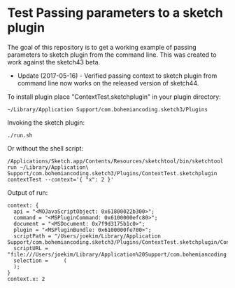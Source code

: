 # Test Passing parameters to a sketch plugin

The goal of this repository is to get a working example of passing parameters to sketch plugin from the command line. This was created to work against the sketch43 beta.

- Update (2017-05-16) - Verified passing context to sketch plugin from command line now works on the released version of sketch44.

To install plugin place "ContextTest.sketchplugin" in your plugin directory: 
  ```
~/Library/Application Support/com.bohemiancoding.sketch3/Plugins
  ```

Invoking the sketch plugin:
  ```
./run.sh
  ```

Or without the shell script:
  ```
/Applications/Sketch.app/Contents/Resources/sketchtool/bin/sketchtool run ~/Library/Application\ Support/com.bohemiancoding.sketch3/Plugins/ContextTest.sketchplugin contextTest --context='{ "x": 2 }'
  ```

Output of run:
  ```
context: {
    api = "<MOJavaScriptObject: 0x61800022b300>";
    command = "<MSPluginCommand: 0x6100000efc80>";
    document = "<MSDocument: 0x7f9d3175b1c0>";
    plugin = "<MSPluginBundle: 0x6100000fe700>";
    scriptPath = "/Users/joekim/Library/Application Support/com.bohemiancoding.sketch3/Plugins/ContextTest.sketchplugin/Contents/Sketch/run.js";
    scriptURL = "file:///Users/joekim/Library/Application%20Support/com.bohemiancoding.sketch3/Plugins/ContextTest.sketchplugin/Contents/Sketch/run.js";
    selection =     (
    );
}
context.x: 2  
  ```  
